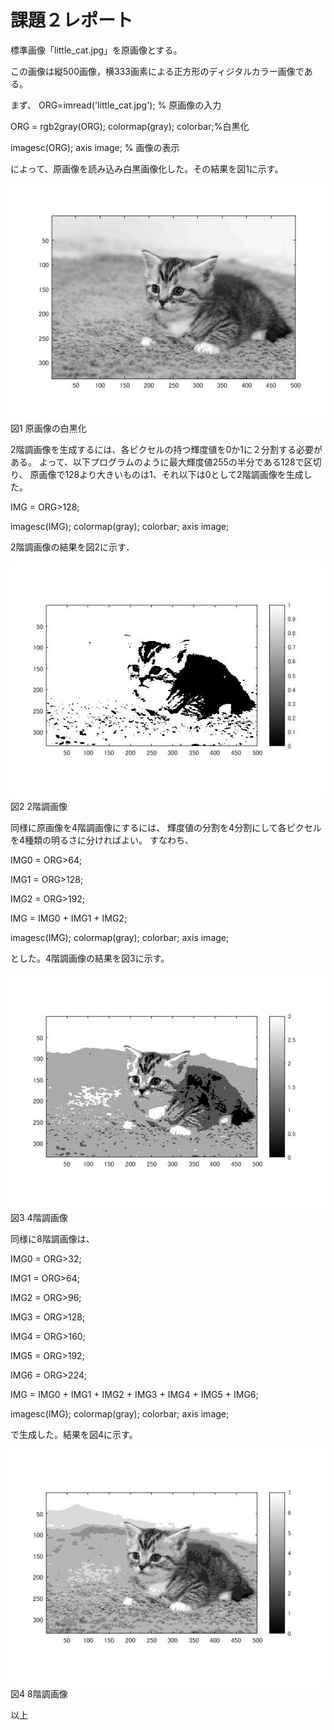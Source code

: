 

# 課題２レポート

標準画像「little_cat.jpg」を原画像とする。

この画像は縦500画像，横333画素による正方形のディジタルカラー画像である。

まず、
ORG=imread('little_cat.jpg'); % 原画像の入力  

ORG = rgb2gray(ORG); colormap(gray); colorbar;%白黒化

imagesc(ORG); axis image; % 画像の表示

によって、原画像を読み込み白黒画像化した。その結果を図1に示す。

![原画像の白黒化](https://github.com/Tetsupeke/lecture_image_processing/blob/master/image/%E8%AA%B2%E9%A1%8C2/little_cat_%E3%83%A2%E3%83%8E%E3%82%AF%E3%83%AD.jpg)  
			図1 原画像の白黒化


2階調画像を生成するには、各ピクセルの持つ輝度値を0か1に２分割する必要がある。
よって、以下プログラムのように最大輝度値255の半分である128で区切り、
原画像で128より大きいものは1、それ以下は0として2階調画像を生成した。

IMG = ORG>128;

imagesc(IMG); colormap(gray); colorbar;  axis image;

2階調画像の結果を図2に示す．

![原画像](https://github.com/Tetsupeke/lecture_image_processing/blob/master/image/%E8%AA%B2%E9%A1%8C2/little_cat_2%E9%9A%8E%E8%AA%BF.jpg)  
			図2 2階調画像


同様に原画像を4階調画像にするには、
輝度値の分割を4分割にして各ピクセルを4種類の明るさに分ければよい。
すなわち、

IMG0 = ORG>64;

IMG1 = ORG>128;

IMG2 = ORG>192;

IMG = IMG0 + IMG1 + IMG2;

imagesc(IMG); colormap(gray); colorbar;  axis image;

とした。4階調画像の結果を図3に示す。

![4階調画像](https://github.com/Tetsupeke/lecture_image_processing/blob/master/image/%E8%AA%B2%E9%A1%8C2/little_cat_4%E9%9A%8E%E8%AA%BF.jpg)  
			図3 4階調画像


同様に8階調画像は、

IMG0 = ORG>32;

IMG1 = ORG>64;

IMG2 = ORG>96;

IMG3 = ORG>128;

IMG4 = ORG>160;

IMG5 = ORG>192;

IMG6 = ORG>224;

IMG = IMG0 + IMG1 + IMG2 + IMG3 + IMG4 + IMG5 + IMG6;

imagesc(IMG); colormap(gray); colorbar;  axis image;

で生成した。結果を図4に示す。

![8階調画像](https://github.com/Tetsupeke/lecture_image_processing/blob/master/image/%E8%AA%B2%E9%A1%8C2/little_cat_8%E9%9A%8E%E8%AA%BF.jpg)  
			図4 8階調画像


以上

